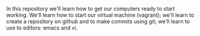 In this repository we'll learn how to get our computers ready to start working.
We'll learn how to start our virtual machine (vagrant);
we'll learn to create a repository on github and to make commits using git;
we'll learn to use to editors: emacs and vi.